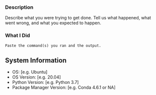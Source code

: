 ### Description

Describe what you were trying to get done. Tell us what happened, what went wrong, and what you expected to happen.

### What I Did

```
Paste the command(s) you ran and the output.
```

## System Information
 - OS: [e.g. Ubuntu]
 - OS Version: [e.g. 20.04]
 - Python Version: [e.g. Python 3.7]
 - Package Manager Version: [e.g. Conda 4.6.1 or NA]